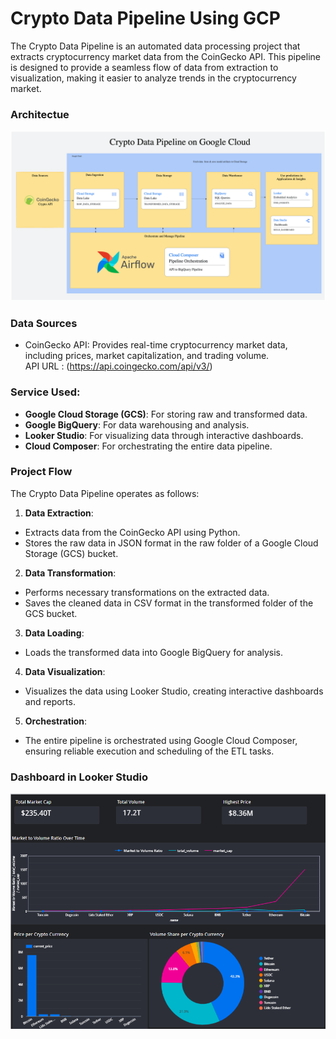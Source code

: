 # Crypto Data Pipeline Using GCP
The Crypto Data Pipeline is an automated data processing project that extracts cryptocurrency market data from the CoinGecko API. This pipeline is designed to provide a seamless flow of data from extraction to visualization, making it easier to analyze trends in the cryptocurrency market.

### Architectue
![Architecture Diagram](https://github.com/Rajeshwar1399/crypto-data-pipeline-using-GCP/blob/main/Architecture.png)

### Data Sources
- CoinGecko API: Provides real-time cryptocurrency market data, including prices, market capitalization, and trading volume.</br > API URL : (https://api.coingecko.com/api/v3/)

### Service Used:
- **Google Cloud Storage (GCS)**: For storing raw and transformed data.
- **Google BigQuery**: For data warehousing and analysis.
- **Looker Studio**: For visualizing data through interactive dashboards.
- **Cloud Composer**: For orchestrating the entire data pipeline.

### Project Flow
The Crypto Data Pipeline operates as follows:

1. **Data Extraction**:
  - Extracts data from the CoinGecko API using Python.
  - Stores the raw data in JSON format in the raw folder of a Google Cloud Storage (GCS) bucket.

2. **Data Transformation**:
  - Performs necessary transformations on the extracted data.
  - Saves the cleaned data in CSV format in the transformed folder of the GCS bucket.

3. **Data Loading**:
  - Loads the transformed data into Google BigQuery for analysis.

4. **Data Visualization**:
  - Visualizes the data using Looker Studio, creating interactive dashboards and reports.

5. **Orchestration**:
  - The entire pipeline is orchestrated using Google Cloud Composer, ensuring reliable execution and scheduling of the ETL tasks.

### Dashboard in Looker Studio
![Dashboard](https://github.com/Rajeshwar1399/crypto-data-pipeline-using-GCP/blob/main/Crypto-currency%20Dashboard.png)

